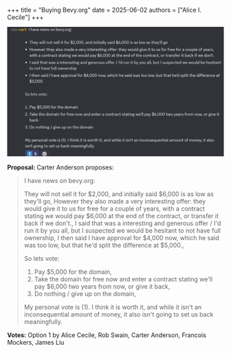 +++
title = "Buying Bevy.org"
date = 2025-06-02
authors = ["Alice I. Cecile"]
+++

<!-- more -->

![Vote on buying Bevy.org domain](bevy-org-domain.png)

**Proposal:** Carter Anderson proposes:

> I have news on bevy.org:
>
> They will not sell it for $2,000, and initially said $6,000 is as low as they'll go,
> However they also made a very interesting offer: they would give it to us for free for a couple of years, with a contract stating we would pay $6,000 at the end of the contract, or transfer it back if we don't.,
> I said that was a interesting and generous offer / I'd run it by you all, but I suspected we would be hesitant to not have full ownership,
> I then said I have approval for $4,000 now, which he said was too low, but that he'd split the difference at $5,000.,
>
> So lets vote:
>
> 1. Pay $5,000 for the domain,
> 2. Take the domain for free now and enter a contract stating we'll pay $6,000 two years from now, or give it back,
> 3. Do nothing / give up on the domain,
>
> My personal vote is (1). I think it is worth it, and while it isn't an inconsequential amount of money, it also isn't going to set us back meaningfully.

**Votes:** Option 1 by Alice Cecile, Rob Swain, Carter Anderson, Francois Mockers, James Liu
